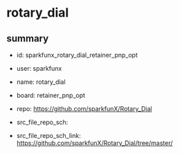 # rotary_dial
 
## summary 
* id: sparkfunx_rotary_dial_retainer_pnp_opt
* user: sparkfunx
* name: rotary_dial
* board: retainer_pnp_opt
* repo: https://github.com/sparkfunX/Rotary_Dial



* src_file_repo_sch: 
* src_file_repo_sch_link: https://github.com/sparkfunX/Rotary_Dial/tree/master/




